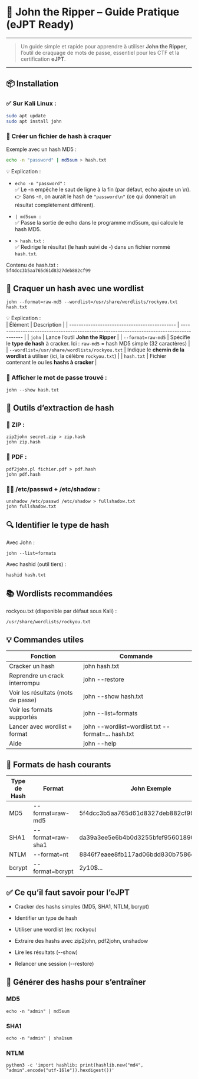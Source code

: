 
# 🔐 John the Ripper – Guide Pratique (eJPT Ready)  

---  

> Un guide simple et rapide pour apprendre à utiliser **John the Ripper**, l’outil de craquage de mots de passe, essentiel pour les CTF et la certification **eJPT**.

---

## 📦 Installation

### ✅ Sur Kali Linux :  
```bash
sudo apt update
sudo apt install john
```

### 📁 Créer un fichier de hash à craquer  
Exemple avec un hash MD5 :
```bash
echo -n "password" | md5sum > hash.txt  
```
💡 Explication :  
* ``echo -n "password"`` :  
✅ Le -n empêche le saut de ligne à la fin (par défaut, echo ajoute un \n).  
👉 Sans -n, on aurait le hash de ``"password\n"`` (ce qui donnerait un résultat complètement différent).  

* ``| md5sum :``  
✅ Passe la sortie de echo dans le programme md5sum, qui calcule le hash MD5.  

* ``> hash.txt`` :  
✅ Redirige le résultat (le hash suivi de -) dans un fichier nommé ``hash.txt``.  

Contenu de hash.txt :  
``5f4dcc3b5aa765d61d8327deb882cf99``  

## 🧠 Craquer un hash avec une wordlist  
```
john --format=raw-md5 --wordlist=/usr/share/wordlists/rockyou.txt hash.txt
```
💡 Explication :  
| Élément                                       | Description                                                                               |
| --------------------------------------------- | ----------------------------------------------------------------------------------------- |
| `john`                                        | Lance l’outil **John the Ripper**                                                         |
| `--format=raw-md5`                            | Spécifie le **type de hash** à cracker. Ici : `raw-md5` = hash MD5 simple (32 caractères) |
| `--wordlist=/usr/share/wordlists/rockyou.txt` | Indique le **chemin de la wordlist** à utiliser (ici, la célèbre `rockyou.txt`)           |
| `hash.txt`                                    | Fichier contenant le ou les **hashs à cracker**                                           |



### 📌 Afficher le mot de passe trouvé :  
```
john --show hash.txt  
```


## 🧰 Outils d’extraction de hash  
### 🔐 ZIP :  
```
zip2john secret.zip > zip.hash
john zip.hash
```
### 📄 PDF :  
```
pdf2john.pl fichier.pdf > pdf.hash
john pdf.hash
```

### 🧑‍💻 /etc/passwd + /etc/shadow :  
```
unshadow /etc/passwd /etc/shadow > fullshadow.txt
john fullshadow.txt
```


## 🔍 Identifier le type de hash  
Avec John :
```
john --list=formats
```

Avec hashid (outil tiers) :
```
hashid hash.txt
```

## 📚 Wordlists recommandées
rockyou.txt (disponible par défaut sous Kali) :
```
/usr/share/wordlists/rockyou.txt
```

## 💡 Commandes utiles
|Fonction|	Commande|
|-|-|
|Cracker un hash|	john hash.txt|
|Reprendre un crack interrompu|	john --restore|
|Voir les résultats (mots de passe)|	john --show hash.txt|
|Voir les formats supportés|	john --list=formats|
|Lancer avec wordlist + format|	john --wordlist=wordlist.txt --format=... hash.txt|
|Aide|	john --help|

## 🔬 Formats de hash courants
|Type de Hash|	Format| John	Exemple|
|-|-|-|
|MD5|	--format=raw-md5|	5f4dcc3b5aa765d61d8327deb882cf99|
|SHA1|	--format=raw-sha1|	da39a3ee5e6b4b0d3255bfef95601890afd80709|
|NTLM|	--format=nt|	8846f7eaee8fb117ad06bdd830b7586c|
|bcrypt|	--format=bcrypt|	$2y$10$...|


## ✅ Ce qu’il faut savoir pour l’eJPT
* Cracker des hashs simples (MD5, SHA1, NTLM, bcrypt)

* Identifier un type de hash

* Utiliser une wordlist (ex: rockyou)

* Extraire des hashs avec zip2john, pdf2john, unshadow

* Lire les résultats (--show)

* Relancer une session (--restore)


## 🔁 Générer des hashs pour s’entraîner

### MD5
```
echo -n "admin" | md5sum
```

### SHA1
```
echo -n "admin" | sha1sum
```

### NTLM
```
python3 -c 'import hashlib; print(hashlib.new("md4", "admin".encode("utf-16le")).hexdigest())'
```

















